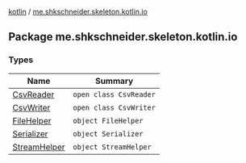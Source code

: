 [kotlin](../index.md) / [me.shkschneider.skeleton.kotlin.io](./index.md)

## Package me.shkschneider.skeleton.kotlin.io

### Types

| Name | Summary |
|---|---|
| [CsvReader](-csv-reader/index.md) | `open class CsvReader` |
| [CsvWriter](-csv-writer/index.md) | `open class CsvWriter` |
| [FileHelper](-file-helper/index.md) | `object FileHelper` |
| [Serializer](-serializer/index.md) | `object Serializer` |
| [StreamHelper](-stream-helper/index.md) | `object StreamHelper` |
